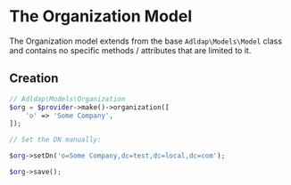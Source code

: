 # The Organization Model

The Organization model extends from the base `Adldap\Models\Model` class and contains
no specific methods / attributes that are limited to it.

## Creation

```php
// Adldap\Models\Organization
$org = $provider->make()->organization([
    'o' => 'Some Company',
]);

// Set the DN manually:

$org->setDn('o=Some Company,dc=test,dc=local,dc=com');

$org->save();
```
